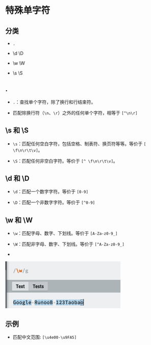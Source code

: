 # 特殊单字符

## 分类

*   `.`

*   \d \D

*   \w \W

*   \s \S

## .

*   `.`：查找单个字符，除了换行和行结束符。

*   匹配除换行符（`\n`、`\r`）之外的任何单个字符，相等于 `[^\n\r]`

## \s 和 \S

*   `\s`：匹配任何空白字符，包括空格、制表符、换页符等等。等价于 `[ \f\n\r\t\v]`。

*   `\S`：匹配任何非空白字符。等价于 `[^ \f\n\r\t\v]`。

## \d 和 \D

*   `\d`：匹配一个数字字符。等价于 `[0-9]`

*   `\D`：匹配一个非数字字符。等价于 `[^0-9]`

## \w 和 \W

*   `\w`：匹配字母、数字、下划线。等价于 `[A-Za-z0-9_]`

*   `\W`：匹配非字母、数字、下划线。等价于 `[^A-Za-z0-9_]`

*

![](image/w_lck7B6csiW.jpg)

## 示例

*   匹配中文范围: `[\u4e00-\u9FA5]`

